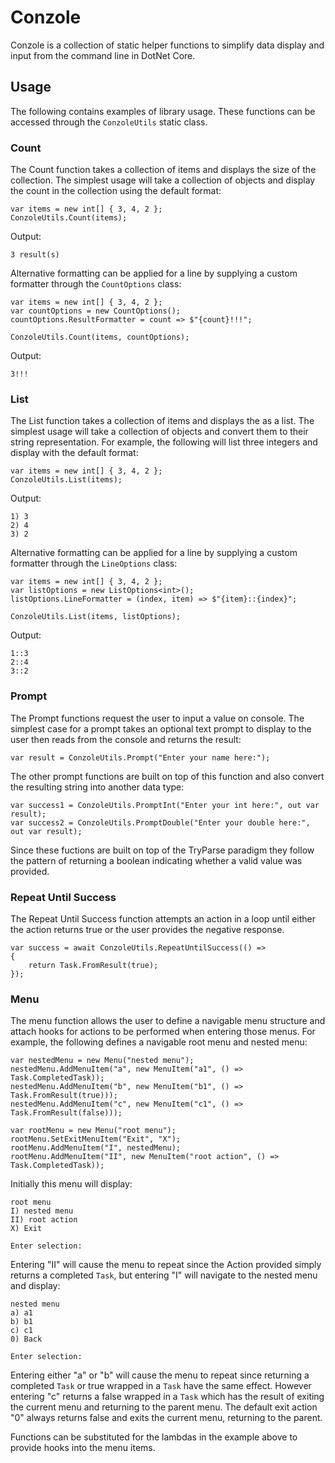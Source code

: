 # Conzole
Conzole is a collection of static helper functions to simplify data display and input from the command line in DotNet Core.

## Usage
The following contains examples of library usage. These functions can be accessed through the `ConzoleUtils` static class.

### Count
The Count function takes a collection of items and displays the size of the collection. The simplest usage will take a collection of objects and display the count in the collection using the default format:
```
var items = new int[] { 3, 4, 2 };
ConzoleUtils.Count(items);
```
Output:
```
3 result(s)
```
Alternative formatting can be applied for a line by supplying a custom formatter through the `CountOptions` class:
```
var items = new int[] { 3, 4, 2 };
var countOptions = new CountOptions();
countOptions.ResultFormatter = count => $"{count}!!!";

ConzoleUtils.Count(items, countOptions);
```
Output:
```
3!!!
```

### List
The List function takes a collection of items and displays the as a list. The simplest usage will take a collection of objects and convert them to their string representation. For example, the following will list three integers and display with the default format:
```
var items = new int[] { 3, 4, 2 };
ConzoleUtils.List(items);
```
Output:
```
1) 3
2) 4
3) 2
```
Alternative formatting can be applied for a line by supplying a custom formatter through the `LineOptions` class:
```
var items = new int[] { 3, 4, 2 };
var listOptions = new ListOptions<int>();
listOptions.LineFormatter = (index, item) => $"{item}::{index}";

ConzoleUtils.List(items, listOptions);
```
Output:
```
1::3
2::4
3::2
```

### Prompt
The Prompt functions request the user to input a value on console. The simplest case for a prompt takes an optional text prompt to display to the user then reads from the console and returns the result:
```
var result = ConzoleUtils.Prompt("Enter your name here:");
```
The other prompt functions are built on top of this function and also convert the resulting string into another data type:
```
var success1 = ConzoleUtils.PromptInt("Enter your int here:", out var result);
var success2 = ConzoleUtils.PromptDouble("Enter your double here:", out var result);
```
Since these fuctions are built on top of the TryParse paradigm they follow the pattern of returning a boolean indicating whether a valid value was provided.

### Repeat Until Success
The Repeat Until Success function attempts an action in a loop until either the action returns true or the user provides the negative response. 
```
var success = await ConzoleUtils.RepeatUntilSuccess(() =>
{
    return Task.FromResult(true);
});
```

### Menu
The menu function allows the user to define a navigable menu structure and attach hooks for actions to be performed when entering those menus. For example, the following defines a navigable root menu and nested menu:
```
var nestedMenu = new Menu("nested menu");
nestedMenu.AddMenuItem("a", new MenuItem("a1", () => Task.CompletedTask));
nestedMenu.AddMenuItem("b", new MenuItem("b1", () => Task.FromResult(true)));
nestedMenu.AddMenuItem("c", new MenuItem("c1", () => Task.FromResult(false)));

var rootMenu = new Menu("root menu");
rootMenu.SetExitMenuItem("Exit", "X");
rootMenu.AddMenuItem("I", nestedMenu);
rootMenu.AddMenuItem("II", new MenuItem("root action", () => Task.CompletedTask));
```
Initially this menu will display:
```
root menu
I) nested menu
II) root action
X) Exit

Enter selection:
```
Entering "II" will cause the menu to repeat since the Action provided simply returns a completed `Task`, but entering "I" will navigate to the nested menu and display:
```
nested menu
a) a1
b) b1
c) c1
0) Back

Enter selection:
```
Entering either "a" or "b" will cause the menu to repeat since returning a completed `Task` or true wrapped in a `Task` have the same effect. However entering "c" returns a false wrapped in a `Task` which has the result of exiting the current menu and returning to the parent menu. The default exit action "0" always returns false and exits the current menu, returning to the parent.

Functions can be substituted for the lambdas in the example above to provide hooks into the menu items.
